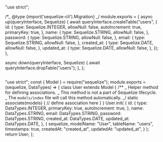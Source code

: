 "use strict";

/\*_ @type {import('sequelize-cli').Migration} _/
module.exports = {
async up(queryInterface, Sequelize) {
await queryInterface.createTable("users", {
id: {
type: Sequelize.INTEGER,
allowNull: false,
autoIncrement: true,
primaryKey: true,
},
name: {
type: Sequelize.STRING,
allowNull: false,
},
password: {
type: Sequelize.STRING,
allowNull: false,
},
email: {
type: Sequelize.STRING,
allowNull: false,
},
created_at: {
type: Sequelize.DATE,
allowNull: false,
},
updated_at: {
type: Sequelize.DATE,
allowNull: false,
},
});
},

async down(queryInterface, Sequelize) {
await queryInterface.dropTable("users");
},
};

##

"use strict";
const { Model } = require("sequelize");
module.exports = (sequelize, DataTypes) => {
class User extends Model {
/\*\*
_ Helper method for defining associations.
_ This method is not a part of Sequelize lifecycle.
_ The `models/index` file will call this method automatically.
_/
static associate(models) {
// define association here
}
}
User.init(
{
id: {
type: DataTypes.INTEGER,
primaryKey: true,
autoIncrement: true,
},
name: DataTypes.STRING,
email: DataTypes.STRING,
password: DataTypes.STRING,
created_at: DataTypes.DATE,
updated_at: DataTypes.DATE,
},
{
sequelize,
modelName: "User",
tableName: "users",
timestamps: true,
createdAt: "created_at",
updatedAt: "updated_at",
}
);
return User;
};
